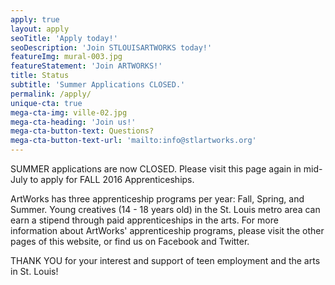 ```yaml
---
apply: true
layout: apply
seoTitle: 'Apply today!'
seoDescription: 'Join STLOUISARTWORKS today!'
featureImg: mural-003.jpg
featureStatement: 'Join ARTWORKS!'
title: Status
subtitle: 'Summer Applications CLOSED.'
permalink: /apply/
unique-cta: true
mega-cta-img: ville-02.jpg
mega-cta-heading: 'Join us!'
mega-cta-button-text: Questions?
mega-cta-button-text-url: 'mailto:info@stlartworks.org'
---
```


SUMMER applications are now CLOSED. Please visit this page again in mid-July to apply for FALL 2016 Apprenticeships.

ArtWorks has three apprenticeship programs per year: Fall, Spring, and Summer. Young creatives (14 - 18 years old) in the St. Louis metro area can earn a stipend through paid apprenticeships in the arts. For more information about ArtWorks' apprenticeship programs, please visit the other pages of this website, or find us on Facebook and Twitter.

THANK YOU for your interest and support of teen employment and the arts in St. Louis!

